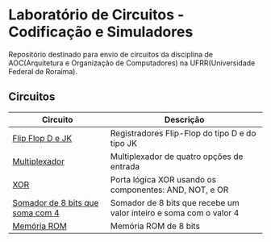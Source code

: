 # Laboratório de Circuitos - Codificação e Simuladores

Repositório destinado para envio de circuitos da disciplina de AOC(Arquitetura e Organização de Computadores) na UFRR(Universidade Federal de Roraima).

## Circuitos

| Circuito                                             | Descrição                                                          |
|------------------------------------------------------|--------------------------------------------------------------------|
| [Flip Flop D e JK](Componente%2001/)                 | Registradores Flip-Flop do tipo D e do tipo JK                     |
| [Multiplexador](Componente%2002/)                    | Multiplexador de quatro opções de entrada                          |
| [XOR](Componente%2003/)                              | Porta lógica XOR usando os componentes: AND, NOT, e OR             |
| [Somador de 8 bits que soma com 4](Componente%2004/) | Somador de 8 bits que recebe um valor inteiro e soma com o valor 4 |
| [Memória ROM](Componente%2005/)                      | Memória ROM de 8 bits                                              |
